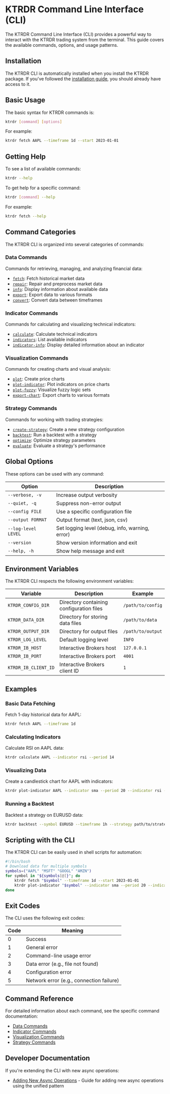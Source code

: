 # KTRDR Command Line Interface (CLI)

The KTRDR Command Line Interface (CLI) provides a powerful way to interact with the KTRDR trading system from the terminal. This guide covers the available commands, options, and usage patterns.

## Installation

The KTRDR CLI is automatically installed when you install the KTRDR package. If you've followed the [installation guide](../getting-started/installation.md), you should already have access to it.

## Basic Usage

The basic syntax for KTRDR commands is:

```bash
ktrdr [command] [options]
```

For example:

```bash
ktrdr fetch AAPL --timeframe 1d --start 2023-01-01
```

## Getting Help

To see a list of available commands:

```bash
ktrdr --help
```

To get help for a specific command:

```bash
ktrdr [command] --help
```

For example:

```bash
ktrdr fetch --help
```

## Command Categories

The KTRDR CLI is organized into several categories of commands:

### Data Commands

Commands for retrieving, managing, and analyzing financial data:

- [`fetch`](data-commands.md#fetch): Fetch historical market data
- [`repair`](data-commands.md#repair): Repair and preprocess market data
- [`info`](data-commands.md#info): Display information about available data
- [`export`](data-commands.md#export): Export data to various formats
- [`convert`](data-commands.md#convert): Convert data between timeframes

### Indicator Commands

Commands for calculating and visualizing technical indicators:

- [`calculate`](indicator-commands.md#calculate): Calculate technical indicators
- [`indicators`](indicator-commands.md#indicators): List available indicators
- [`indicator-info`](indicator-commands.md#indicator-info): Display detailed information about an indicator

### Visualization Commands

Commands for creating charts and visual analysis:

- [`plot`](visualization-commands.md#plot): Create price charts
- [`plot-indicator`](visualization-commands.md#plot-indicator): Plot indicators on price charts
- [`plot-fuzzy`](visualization-commands.md#plot-fuzzy): Visualize fuzzy logic sets
- [`export-chart`](visualization-commands.md#export-chart): Export charts to various formats

### Strategy Commands

Commands for working with trading strategies:

- [`create-strategy`](strategy-commands.md#create-strategy): Create a new strategy configuration
- [`backtest`](strategy-commands.md#backtest): Run a backtest with a strategy
- [`optimize`](strategy-commands.md#optimize): Optimize strategy parameters
- [`evaluate`](strategy-commands.md#evaluate): Evaluate a strategy's performance

## Global Options

These options can be used with any command:

| Option | Description |
|--------|-------------|
| `--verbose, -v` | Increase output verbosity |
| `--quiet, -q` | Suppress non-error output |
| `--config FILE` | Use a specific configuration file |
| `--output FORMAT` | Output format (text, json, csv) |
| `--log-level LEVEL` | Set logging level (debug, info, warning, error) |
| `--version` | Show version information and exit |
| `--help, -h` | Show help message and exit |

## Environment Variables

The KTRDR CLI respects the following environment variables:

| Variable | Description | Example |
|----------|-------------|---------|
| `KTRDR_CONFIG_DIR` | Directory containing configuration files | `/path/to/config` |
| `KTRDR_DATA_DIR` | Directory for storing data files | `/path/to/data` |
| `KTRDR_OUTPUT_DIR` | Directory for output files | `/path/to/output` |
| `KTRDR_LOG_LEVEL` | Default logging level | `INFO` |
| `KTRDR_IB_HOST` | Interactive Brokers host | `127.0.0.1` |
| `KTRDR_IB_PORT` | Interactive Brokers port | `4001` |
| `KTRDR_IB_CLIENT_ID` | Interactive Brokers client ID | `1` |

## Examples

### Basic Data Fetching

Fetch 1-day historical data for AAPL:

```bash
ktrdr fetch AAPL --timeframe 1d
```

### Calculating Indicators

Calculate RSI on AAPL data:

```bash
ktrdr calculate AAPL --indicator rsi --period 14
```

### Visualizing Data

Create a candlestick chart for AAPL with indicators:

```bash
ktrdr plot-indicator AAPL --indicator sma --period 20 --indicator rsi --period 14
```

### Running a Backtest

Backtest a strategy on EURUSD data:

```bash
ktrdr backtest --symbol EURUSD --timeframe 1h --strategy path/to/strategy.yaml
```

## Scripting with the CLI

The KTRDR CLI can be easily used in shell scripts for automation:

```bash
#!/bin/bash
# Download data for multiple symbols
symbols=("AAPL" "MSFT" "GOOGL" "AMZN")
for symbol in "${symbols[@]}"; do
    ktrdr fetch "$symbol" --timeframe 1d --start 2023-01-01
    ktrdr plot-indicator "$symbol" --indicator sma --period 20 --indicator rsi --period 14
done
```

## Exit Codes

The CLI uses the following exit codes:

| Code | Meaning |
|------|---------|
| 0 | Success |
| 1 | General error |
| 2 | Command-line usage error |
| 3 | Data error (e.g., file not found) |
| 4 | Configuration error |
| 5 | Network error (e.g., connection failure) |

## Command Reference

For detailed information about each command, see the specific command documentation:

- [Data Commands](data-commands.md)
- [Indicator Commands](indicator-commands.md)
- [Visualization Commands](visualization-commands.md)
- [Strategy Commands](strategy-commands.md)

## Developer Documentation

If you're extending the CLI with new async operations:

- [Adding New Async Operations](adding-new-operations.md) - Guide for adding new async operations using the unified pattern